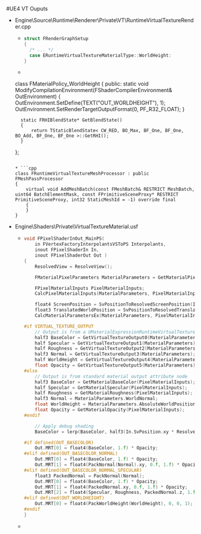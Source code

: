 #UE4 VT Ouputs



* Engine\Source\Runtime\Renderer\Private\VT\RuntimeVirtualTextureRender.cpp

  * ```cpp
    struct FRenderGraphSetup
    {
      /* ... */
      case ERuntimeVirtualTextureMaterialType::WorldHeight:
    }
    ```
    
  * ```cpp
  class FMaterialPolicy_WorldHeight
  	{
  	public:
  		static void ModifyCompilationEnvironment(FShaderCompilerEnvironment& OutEnvironment)
  		{
  			OutEnvironment.SetDefine(TEXT("OUT_WORLDHEIGHT"), 1);
  			OutEnvironment.SetRenderTargetOutputFormat(0, PF_R32_FLOAT);
  		}

  		static FRHIBlendState* GetBlendState()
  		{
  			return TStaticBlendState< CW_RED, BO_Max, BF_One, BF_One, BO_Add, BF_One, BF_One >::GetRHI();
  		}
  	};
  	```

  * ```cpp
  class FRuntimeVirtualTextureMeshProcessor : public FMeshPassProcessor
    {
        virtual void AddMeshBatch(const FMeshBatch& RESTRICT MeshBatch, uint64 BatchElementMask, const FPrimitiveSceneProxy* RESTRICT PrimitiveSceneProxy, int32 StaticMeshId = -1) override final
    	{
        }
    }
    ```

* Engine\Shaders\Private\VirtualTextureMaterial.usf

  * ```cpp
    void FPixelShaderInOut_MainPS(
    	in FVertexFactoryInterpolantsVSToPS Interpolants,
    	inout FPixelShaderIn In, 
    	inout FPixelShaderOut Out )
    {
    	ResolvedView = ResolveView();
    
    	FMaterialPixelParameters MaterialParameters = GetMaterialPixelParameters(Interpolants, In.SvPosition);
    
    	FPixelMaterialInputs PixelMaterialInputs;
    	CalcPixelMaterialInputs(MaterialParameters, PixelMaterialInputs);
    
    	float4 ScreenPosition = SvPositionToResolvedScreenPosition(In.SvPosition);
    	float3 TranslatedWorldPosition = SvPositionToResolvedTranslatedWorld(In.SvPosition);
    	CalcMaterialParametersEx(MaterialParameters, PixelMaterialInputs, In.SvPosition, ScreenPosition, In.bIsFrontFace, TranslatedWorldPosition, TranslatedWorldPosition);
    
    #if VIRTUAL_TEXTURE_OUTPUT
    	// Output is from a UMaterialExpressionRuntimeVirtualTextureOutput node
    	half3 BaseColor = GetVirtualTextureOutput0(MaterialParameters);
    	half Specular = GetVirtualTextureOutput1(MaterialParameters);
    	half Roughness = GetVirtualTextureOutput2(MaterialParameters);
    	half3 Normal = GetVirtualTextureOutput3(MaterialParameters);
    	half WorldHeight = GetVirtualTextureOutput4(MaterialParameters);
    	float Opacity = GetVirtualTextureOutput5(MaterialParameters);
    #else
    	// Output is from standard material output attribute node
    	half3 BaseColor = GetMaterialBaseColor(PixelMaterialInputs);
    	half Specular = GetMaterialSpecular(PixelMaterialInputs);
    	half Roughness = GetMaterialRoughness(PixelMaterialInputs);
    	half3 Normal = MaterialParameters.WorldNormal;
    	float WorldHeight = MaterialParameters.AbsoluteWorldPosition.z;
    	float Opacity = GetMaterialOpacity(PixelMaterialInputs);
    #endif
    
    	// Apply debug shading
    	BaseColor = lerp(BaseColor, half3(In.SvPosition.xy * ResolvedView.ViewSizeAndInvSize.zw, 0), ResolvedView.VirtualTextureParams.y * 0.25);
    
    #if defined(OUT_BASECOLOR)
    	Out.MRT[0] = float4(BaseColor, 1.f) * Opacity;
    #elif defined(OUT_BASECOLOR_NORMAL)
    	Out.MRT[0] = float4(BaseColor, 1.f) * Opacity;
    	Out.MRT[1] = float4(PackNormal(Normal).xy, 0.f, 1.f) * Opacity;
    #elif defined(OUT_BASECOLOR_NORMAL_SPECULAR)
    	float3 PackedNormal = PackNormal(Normal);
    	Out.MRT[0] = float4(BaseColor, 1.f) * Opacity;
    	Out.MRT[1] = float4(PackedNormal.xy, 0.f, 1.f) * Opacity;
    	Out.MRT[2] = float4(Specular, Roughness, PackedNormal.z, 1.f) * Opacity;
    #elif defined(OUT_WORLDHEIGHT)
    	Out.MRT[0] = float4(PackWorldHeight(WorldHeight), 0, 0, 1);
    #endif
    }
    ```
  
  * 